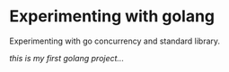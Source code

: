 # Experimenting with golang

Experimenting with go concurrency and standard library.

*this is my first golang project...*
